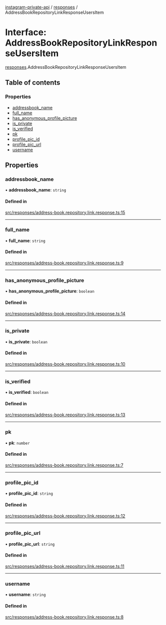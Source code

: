 [instagram-private-api](../../README.md) / [responses](../../modules/responses.md) / AddressBookRepositoryLinkResponseUsersItem

# Interface: AddressBookRepositoryLinkResponseUsersItem

[responses](../../modules/responses.md).AddressBookRepositoryLinkResponseUsersItem

## Table of contents

### Properties

- [addressbook\_name](AddressBookRepositoryLinkResponseUsersItem.md#addressbook_name)
- [full\_name](AddressBookRepositoryLinkResponseUsersItem.md#full_name)
- [has\_anonymous\_profile\_picture](AddressBookRepositoryLinkResponseUsersItem.md#has_anonymous_profile_picture)
- [is\_private](AddressBookRepositoryLinkResponseUsersItem.md#is_private)
- [is\_verified](AddressBookRepositoryLinkResponseUsersItem.md#is_verified)
- [pk](AddressBookRepositoryLinkResponseUsersItem.md#pk)
- [profile\_pic\_id](AddressBookRepositoryLinkResponseUsersItem.md#profile_pic_id)
- [profile\_pic\_url](AddressBookRepositoryLinkResponseUsersItem.md#profile_pic_url)
- [username](AddressBookRepositoryLinkResponseUsersItem.md#username)

## Properties

### addressbook\_name

• **addressbook\_name**: `string`

#### Defined in

[src/responses/address-book.repository.link.response.ts:15](https://github.com/Nerixyz/instagram-private-api/blob/b3351b9/src/responses/address-book.repository.link.response.ts#L15)

___

### full\_name

• **full\_name**: `string`

#### Defined in

[src/responses/address-book.repository.link.response.ts:9](https://github.com/Nerixyz/instagram-private-api/blob/b3351b9/src/responses/address-book.repository.link.response.ts#L9)

___

### has\_anonymous\_profile\_picture

• **has\_anonymous\_profile\_picture**: `boolean`

#### Defined in

[src/responses/address-book.repository.link.response.ts:14](https://github.com/Nerixyz/instagram-private-api/blob/b3351b9/src/responses/address-book.repository.link.response.ts#L14)

___

### is\_private

• **is\_private**: `boolean`

#### Defined in

[src/responses/address-book.repository.link.response.ts:10](https://github.com/Nerixyz/instagram-private-api/blob/b3351b9/src/responses/address-book.repository.link.response.ts#L10)

___

### is\_verified

• **is\_verified**: `boolean`

#### Defined in

[src/responses/address-book.repository.link.response.ts:13](https://github.com/Nerixyz/instagram-private-api/blob/b3351b9/src/responses/address-book.repository.link.response.ts#L13)

___

### pk

• **pk**: `number`

#### Defined in

[src/responses/address-book.repository.link.response.ts:7](https://github.com/Nerixyz/instagram-private-api/blob/b3351b9/src/responses/address-book.repository.link.response.ts#L7)

___

### profile\_pic\_id

• **profile\_pic\_id**: `string`

#### Defined in

[src/responses/address-book.repository.link.response.ts:12](https://github.com/Nerixyz/instagram-private-api/blob/b3351b9/src/responses/address-book.repository.link.response.ts#L12)

___

### profile\_pic\_url

• **profile\_pic\_url**: `string`

#### Defined in

[src/responses/address-book.repository.link.response.ts:11](https://github.com/Nerixyz/instagram-private-api/blob/b3351b9/src/responses/address-book.repository.link.response.ts#L11)

___

### username

• **username**: `string`

#### Defined in

[src/responses/address-book.repository.link.response.ts:8](https://github.com/Nerixyz/instagram-private-api/blob/b3351b9/src/responses/address-book.repository.link.response.ts#L8)
